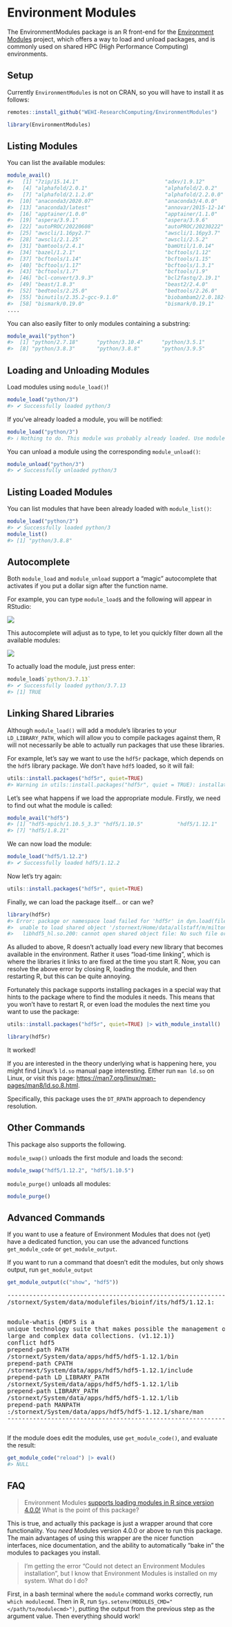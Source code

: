 Environment Modules
================

The EnvironmentModules package is an R front-end for the [Environment
Modules](https://modules.readthedocs.io/en/latest/index.html) project,
which offers a way to load and unload packages, and is commonly used on
shared HPC (High Performance Computing) environments.

## Setup

Currently `EnvironmentModules` is not on CRAN, so you will have to
install it as follows:

``` r
remotes::install_github("WEHI-ResearchComputing/EnvironmentModules")
```

``` r
library(EnvironmentModules)
```

## Listing Modules

You can list the available modules:

``` r
module_avail()
#>   [1] "7zip/15.14.1"                            "adxv/1.9.12"                             "alphafold/2.0.0"                        
#>   [4] "alphafold/2.0.1"                         "alphafold/2.0.2"                         "alphafold/2.1.1.0"                      
#>   [7] "alphafold/2.1.2.0"                       "alphafold/2.2.0.0"                       "anaconda3/2019.03"                      
#>  [10] "anaconda3/2020.07"                       "anaconda3/4.0.0"                         "anaconda3/4.3.1"                        
#>  [13] "anaconda3/latest"                        "annovar/2015-12-14"                      "apache-ant/1.9.7"                       
#>  [16] "apptainer/1.0.0"                         "apptainer/1.1.0"                         "aspera/3.5.4"                           
#>  [19] "aspera/3.9.1"                            "aspera/3.9.6"                            "autoPROC/20211020"                      
#>  [22] "autoPROC/20220608"                       "autoPROC/20230222"                       "autoSHARP/2.8"                          
#>  [25] "awscli/1.16py2.7"                        "awscli/1.16py3.7"                        "awscli/1.22.89"                         
#>  [28] "awscli/2.1.25"                           "awscli/2.5.2"                            "axel/2.17.10"                           
#>  [31] "bamtools/2.4.1"                          "bamUtil/1.0.14"                          "bazel/0.26.1"                           
#>  [34] "bazel/1.2.1"                             "bcftools/1.12"                           "bcftools/1.13"                          
#>  [37] "bcftools/1.14"                           "bcftools/1.15"                           "bcftools/1.16"                          
#>  [40] "bcftools/1.17"                           "bcftools/1.3.1"                          "bcftools/1.6"                           
#>  [43] "bcftools/1.7"                            "bcftools/1.9"                            "bcl-convert/3.10.5"                     
#>  [46] "bcl-convert/3.9.3"                       "bcl2fastq/2.19.1"                        "bcl2fastq/2.20.0"                       
#>  [49] "beast/1.8.3"                             "beast2/2.4.0"                            "bedops/2.4.26"                          
#>  [52] "bedtools/2.25.0"                         "bedtools/2.26.0"                         "binutils/2.35.2-gcc-4.8.5"              
#>  [55] "binutils/2.35.2-gcc-9.1.0"               "biobambam2/2.0.182-gcc9.1.0"             "bismark/0.16.1"                         
#>  [58] "bismark/0.19.0"                          "bismark/0.19.1"                          "bismark/0.20.0"                         
....
```

You can also easily filter to only modules containing a substring:

``` r
module_avail("python")
#>  [1] "python/2.7.18"      "python/3.10.4"      "python/3.5.1"       "python/3.5.3"       "python/3.6.5-intel" "python/3.7.0"       "python/3.7.13"     
#>  [8] "python/3.8.3"       "python/3.8.8"       "python/3.9.5"
```

## Loading and Unloading Modules

Load modules using `module_load()`!

``` r
module_load("python/3")
#> ✔ Successfully loaded python/3
```

If you’ve already loaded a module, you will be notified:

``` r
module_load("python/3")
#> ℹ Nothing to do. This module was probably already loaded. Use module_list() to verify.
```

You can unload a module using the corresponding `module_unload()`:

``` r
module_unload("python/3")
#> ✔ Successfully unloaded python/3
```

## Listing Loaded Modules

You can list modules that have been already loaded with `module_list()`:

``` r
module_load("python/3")
#> ✔ Successfully loaded python/3
module_list()
#> [1] "python/3.8.8"
```

## Autocomplete

Both `module_load` and `module_unload` support a “magic” autocomplete
that activates if you put a dollar sign after the function name.

For example, you can type `module_load$` and the following will appear
in RStudio:

![](vignettes/rstudio_autocomplete.png)<!-- -->

This autocomplete will adjust as to type, to let you quickly filter down
all the available modules:

![](vignettes/rstudio_autocomplete_2.png)<!-- -->

To actually load the module, just press enter:

``` r
module_load$`python/3.7.13`
#> ✔ Successfully loaded python/3.7.13
#> [1] TRUE
```

## Linking Shared Libraries

Although `module_load()` will add a module’s libraries to your
`LD_LIBRARY_PATH`, which will allow you to compile packages against
them, R will not necessarily be able to actually run packages that use
these libraries.

For example, let’s say we want to use the `hdf5r` package, which depends
on the `hdf5` library package. We don’t have `hdf5` loaded, so it will
fail:

``` r
utils::install.packages("hdf5r", quiet=TRUE)
#> Warning in utils::install.packages("hdf5r", quiet = TRUE): installation of package 'hdf5r' had non-zero exit status
```

Let’s see what happens if we load the appropriate module. Firstly, we
need to find out what the module is called:

``` r
module_avail("hdf5")
#> [1] "hdf5-mpich/1.10.5_3.3" "hdf5/1.10.5"           "hdf5/1.12.1"           "hdf5/1.12.2"           "hdf5/1.8.16"           "hdf5/1.8.20"          
#> [7] "hdf5/1.8.21"
```

We can now load the module:

``` r
module_load("hdf5/1.12.2")
#> ✔ Successfully loaded hdf5/1.12.2
```

Now let’s try again:

``` r
utils::install.packages("hdf5r", quiet=TRUE)
```

Finally, we can load the package itself… or can we?

``` r
library(hdf5r)
#> Error: package or namespace load failed for 'hdf5r' in dyn.load(file, DLLpath = DLLpath, ...):
#>  unable to load shared object '/stornext/Home/data/allstaff/m/milton.m/R/x86_64-pc-linux-gnu-library/4.2/hdf5r/libs/hdf5r.so':
#>   libhdf5_hl.so.200: cannot open shared object file: No such file or directory
```

As alluded to above, R doesn’t actually load every new library that
becomes available in the environment. Rather it uses “load-time
linking”, which is where the libraries it links to are fixed at the time
you start R. Now, you can resolve the above error by closing R, loading
the module, and then restarting R, but this can be quite annoying.

Fortunately this package supports installing packages in a special way
that hints to the package where to find the modules it needs. This means
that you won’t have to restart R, or even load the modules the next time
you want to use the package:

``` r
utils::install.packages("hdf5r", quiet=TRUE) |> with_module_install()
```

``` r
library(hdf5r)
```

It worked!

If you are interested in the theory underlying what is happening here,
you might find Linux’s `ld.so` manual page interesting. Either run
`man ld.so` on Linux, or visit this page:
<https://man7.org/linux/man-pages/man8/ld.so.8.html>.

Specifically, this package uses the `DT_RPATH` approach to dependency
resolution.

## Other Commands

This package also supports the following.

`module_swap()` unloads the first module and loads the second:

``` r
module_swap("hdf5/1.12.2", "hdf5/1.10.5")
```

`module_purge()` unloads all modules:

``` r
module_purge()
```

## Advanced Commands

If you want to use a feature of Environment Modules that does not (yet)
have a dedicated function, you can use the advanced functions
`get_module_code` or `get_module_output`.

If you want to run a command that doesn’t edit the modules, but only
shows output, run `get_module_output`

``` r
get_module_output(c("show", "hdf5"))
```

<head>
</head>
<pre>-------------------------------------------------------------------
<span class="ansi ansi-bold">/stornext/System/data/modulefiles/bioinf/its/hdf5/1.12.1</span>:

<span class="ansi ansi-color-2">module-whatis</span>    {HDF5 is a unique technology suite that makes possible the management of extremely large and complex data collections. (v1.12.1)}
<span class="ansi ansi-color-2">conflict</span> hdf5
<span class="ansi ansi-color-2">prepend-path</span> PATH /stornext/System/data/apps/hdf5/hdf5-1.12.1/bin
<span class="ansi ansi-color-2">prepend-path</span> CPATH /stornext/System/data/apps/hdf5/hdf5-1.12.1/include
<span class="ansi ansi-color-2">prepend-path</span> LD_LIBRARY_PATH /stornext/System/data/apps/hdf5/hdf5-1.12.1/lib
<span class="ansi ansi-color-2">prepend-path</span> LIBRARY_PATH /stornext/System/data/apps/hdf5/hdf5-1.12.1/lib
<span class="ansi ansi-color-2">prepend-path</span> MANPATH :/stornext/System/data/apps/hdf5/hdf5-1.12.1/share/man
-------------------------------------------------------------------</pre>

If the module does edit the modules, use `get_module_code()`, and
evaluate the result:

``` r
get_module_code("reload") |> eval()
#> NULL
```

## FAQ

> Environment Modules [supports loading modules in R since version
> 4.0.0!](https://modules.readthedocs.io/en/latest/index.html) What is
> the point of this package?

This is true, and actually this package is just a wrapper around that
core functionality. You *need* Modules version 4.0.0 or above to run
this package. The main advantages of using this wrapper are the nicer
function interfaces, nice documentation, and the ability to
automatically “bake in” the modules to packages you install.

> I’m getting the error “Could not detect an Environment Modules
> installation”, but I know that Environment Modules is installed on my
> system. What do I do?

First, in a bash terminal where the `module` command works correctly,
run `which modulecmd`. Then in R, run
`Sys.setenv(MODULES_CMD="</path/to/modulecmd>")`, putting the output
from the previous step as the argument value. Then everything should
work!
